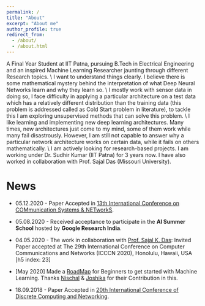 ```yaml
---
permalink: /
title: "About"
excerpt: "About me"
author_profile: true
redirect_from: 
  - /about/
  - /about.html
---
```


A Final Year Student at IIT Patna, pursuing B.Tech in Electrical Engineering and an inspired Machine Learning Researcher jaunting through different Research topics. \\
I want to understand things clearly. I believe there is some mathematical mystery behind the interpretation of what Deep Neural Networks learn and why they learn so. \\
I mostly work with sensor data in doing so, I face difficulty in applying a particular architecture on a test data which has a relatively different distribution than the training data (this problem is addressed called as Cold Start problem in literature), to tackle this I am exploring unsupervised methods that can solve this problem. \\
I like learning and implementing new deep learning architectures. Many times, new architectures just come to my mind, some of them work while many fail disastrously. However, I am still not capable to answer why a particular network architecture works on certain data, while it fails on others mathematically. \\
I am actively looking for research-based projects.  I am working under Dr. Sudhir Kumar (IIT Patna) for 3 years now. I have also worked in collaboration with Prof. Sajal Das (Missouri University).


News
======
* 05.12.2020 - Paper Accepted in [13th International Conference on COMmunication Systems & NETworkS](https://www.comsnets.org/accepted_posters.html).

* 05.08.2020 - Received acceptance to participate in the **AI Summer School** hosted by **Google Research India**.

* 04.05.2020 - The work in collaboration with [Prof. Sajal K. Das](https://sites.google.com/a/mst.edu/sdas/): Invited Paper accepted at The 29th International Conference on Computer Communications and Networks (ICCCN 2020), Honolulu, Hawaii, USA [h5 index: 23]

* [May 2020] Made a [RoadMap](https://piyushtiwary31.gitbook.io/ml-roadmap/) for Beginners to get started with Machine Learning. Thanks [Nischal](https://github.com/Nish-19) & [Joshika](https://github.com/joshika1087) for their Contribution in this. 

* 18.09.2018 - Paper Accepted in [20th International Conference of Discrete Computing and Networking](https://events.csa.iisc.ac.in/icdcn2019/index.htm).

